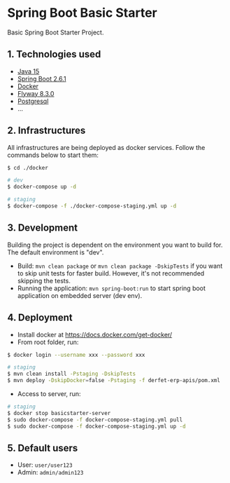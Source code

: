 # Spring Boot Basic Starter

Basic Spring Boot Starter Project.

## 1. Technologies used

- [Java 15](https://www.oracle.com/java/technologies/javase/jdk15-archive-downloads.html)
- [Spring Boot 2.6.1](https://spring.io/projects/spring-boot)
- [Docker](https://docs.docker.com/get-docker/)
- [Flyway 8.3.0](https://flywaydb.org/)
- [Postgresql](https://www.postgresql.org/)
- ...

## 2. Infrastructures

All infrastructures are being deployed as docker services. Follow the commands below to start them:

```bash
$ cd ./docker

# dev
$ docker-compose up -d

# staging
$ docker-compose -f ./docker-compose-staging.yml up -d
```

## 3. Development

Building the project is dependent on the environment you want to build for. The default environment is "dev".
- Build: `mvn clean package` or `mvn clean package -DskipTests` if you want to skip unit tests for faster build. However, it's not recommended skipping the tests.
- Running the application: `mvn spring-boot:run` to start spring boot application on embedded server (dev env).

## 4. Deployment

- Install docker at https://docs.docker.com/get-docker/
- From root folder, run:

```bash
$ docker login --username xxx --password xxx

# staging
$ mvn clean install -Pstaging -DskipTests
$ mvn deploy -DskipDocker=false -Pstaging -f derfet-erp-apis/pom.xml
```

- Access to server, run:

```bash
# staging
$ docker stop basicstarter-server
$ sudo docker-compose -f docker-compose-staging.yml pull
$ sudo docker-compose -f docker-compose-staging.yml up -d
```

## 5. Default users

- User: `user/user123`
- Admin: `admin/admin123`
